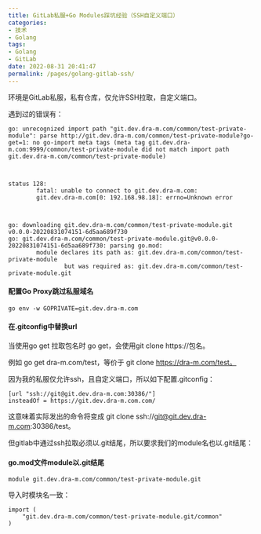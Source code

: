 ```yaml
---
title: GitLab私服+Go Modules踩坑经验（SSH自定义端口）
categories:
- 技术
- Golang
tags:
- Golang
- GitLab
date: 2022-08-31 20:41:47
permalink: /pages/golang-gitlab-ssh/
---
```

环境是GitLab私服，私有仓库，仅允许SSH拉取，自定义端口。
<!-- more -->

遇到过的错误有：
```shell
go: unrecognized import path "git.dev.dra-m.com/common/test-private-module": parse http://git.dev.dra-m.com/common/test-private-module?go-get=1: no go-import meta tags (meta tag git.dev.dra-m.com:9999/common/test-private-module did not match import path git.dev.dra-m.com/common/test-private-module)



status 128:
        fatal: unable to connect to git.dev.dra-m.com:
        git.dev.dra-m.com[0: 192.168.98.18]: errno=Unknown error
		


go: downloading git.dev.dra-m.com/common/test-private-module.git v0.0.0-20220831074151-6d5aa689f730
go: git.dev.dra-m.com/common/test-private-module.git@v0.0.0-20220831074151-6d5aa689f730: parsing go.mod:
        module declares its path as: git.dev.dra-m.com/common/test-private-module
                but was required as: git.dev.dra-m.com/common/test-private-module.git

```

#### 配置Go Proxy跳过私服域名

```shell
go env -w GOPRIVATE=git.dev.dra-m.com
```

#### 在.gitconfig中替换url

当使用go get 拉取包名时 go get，会使用git clone https://包名。

例如 go get dra-m.com/test，等价于 git clone https://dra-m.com/test。

因为我的私服仅允许ssh，且自定义端口，所以如下配置.gitconfig：

```shell
[url "ssh://git@git.dev.dra-m.com:30386/"]
insteadOf = https://git.dev.dra-m.com.com/
```

这意味着实际发出的命令将变成 git clone ssh://git@git.dev.dra-m.com:30386/test。

但gitlab中通过ssh拉取必须以.git结尾，所以要求我们的module名也以.git结尾：

#### go.mod文件module以.git结尾

```golang
module git.dev.dra-m.com/common/test-private-module.git
```

导入时模块名一致：

```golang
import (
	"git.dev.dra-m.com/common/test-private-module.git/common"
)
```
